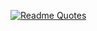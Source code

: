 [![Readme Quotes](https://quotes-github-readme.vercel.app/api?type=horizontal&theme=dark)](https://github.com/piyushsuthar/github-readme-quotes)
